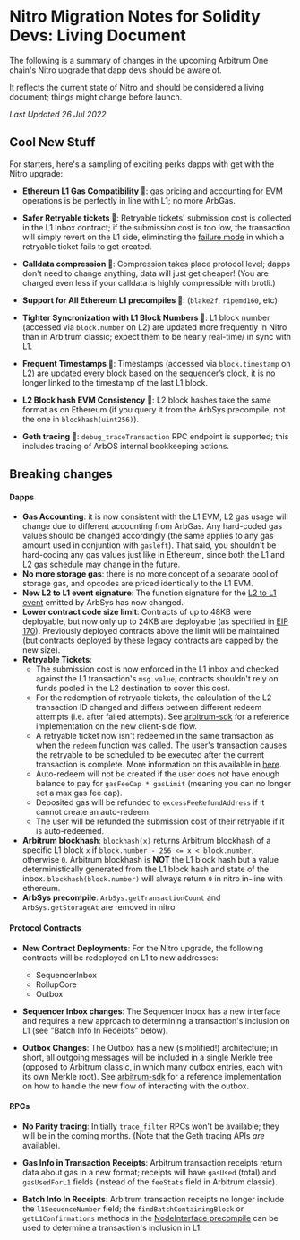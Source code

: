 # Nitro Migration Notes for Solidity Devs: Living Document


The following is a summary of changes in the upcoming Arbitrum One chain's Nitro upgrade that dapp devs should be aware of. 

It reflects the current state of Nitro and should be considered a living document; things might change before launch.

_Last Updated 26 Jul 2022_

## Cool New Stuff 

For starters, here's a sampling of exciting perks dapps with get with the Nitro upgrade:

- **Ethereum L1 Gas Compatibility 🥳**:  gas pricing and accounting for EVM operations is be perfectly in line with L1; no more ArbGas.  
- **Safer Retryable tickets 🥳**: Retryable tickets' submission cost is collected in the L1 Inbox contract; if the submission cost is too low, the transaction will simply revert on the L1 side, eliminating the [failure mode](https://developer.offchainlabs.com/docs/l1_l2_messages#important-note-about-base-submission-fee) in which a retryable ticket fails to get created. 
- **Calldata compression 🥳**: Compression takes place protocol level; dapps don't need to change anything, data will just get cheaper! (You are charged even less if your calldata is highly compressible with brotli.)
- **Support for All Ethereum L1 precompiles 🥳**: (`blake2f`, `ripemd160`, etc)
- **Tighter Syncronization with L1 Block Numbers 🥳**:  L1 block number (accessed via `block.number` on L2) are updated more frequently in Nitro than in Arbitrum classic; expect them to be nearly real-time/ in sync with L1. 
- **Frequent Timestamps 🥳**:  Timestamps (accessed via `block.timestamp` on L2) are updated every block based on the sequencer’s clock, it is no longer linked to the timestamp of the last L1 block.
- **L2 Block hash EVM Consistency 🥳**: L2 block hashes take the same format as on Ethereum (if you query it from the ArbSys precompile, not the one in `blockhash(uint256)`).


- **Geth tracing 🥳**: `debug_traceTransaction` RPC endpoint is supported; this includes tracing of ArbOS internal bookkeeping actions.

## Breaking changes

#### Dapps
- **Gas Accounting**: it is now consistent with the L1 EVM, L2 gas usage will change due to different accounting from ArbGas. Any hard-coded gas values should be changed accordingly (the same applies to any gas amount used in conjuntion with `gasleft`). That said, you shouldn't be hard-coding any gas values just like in Ethereum, since both the L1 and L2 gas schedule may change in the future.
- **No more storage gas**: there is no more concept of a separate pool of storage gas, and opcodes are priced identically to the L1 EVM.
- **New L2 to L1 event signature**: The function signature for the [L2 to L1 event](../../contracts/src/precompiles/ArbSys.sol#L110) emitted by ArbSys has now changed.
- **Lower contract code size limit**: Contracts of up to 48KB were deployable, but now only up to 24KB are deployable (as specified in [EIP 170](https://eips.ethereum.org/EIPS/eip-170)). Previously deployed contracts above the limit will be maintained (but contracts deployed by these legacy contracts are capped by the new size).
- **Retryable Tickets**: 
    - The submission cost is now enforced in the L1 inbox and checked against the L1 transaction's `msg.value`; contracts shouldn't rely on funds pooled in the L2 destination to cover this cost.
    - For the redemption of retryable tickets, the calculation of the L2 transaction ID changed and differs between different redeem attempts (i.e. after failed attempts). See [arbitrum-sdk](https://github.com/offchainlabs/arbitrum-sdk/tree/c-nitro-stable) for a reference implementation on the new client-side flow. 
    - A retryable ticket now isn't redeemed in the same transaction as when the `redeem` function was called. The user's transaction causes the retryable to be scheduled to be executed after the current transaction is complete. More information on this available in [here](../arbos/ArbOS.md#redeeming-a-retryable).
    - Auto-redeem will not be created if the user does not have enough balance to pay for `gasFeeCap * gasLimit` (meaning you can no longer set a max gas fee cap).
    - Deposited gas will be refunded to `excessFeeRefundAddress` if it cannot create an auto-redeem.
    - The user will be refunded the submission cost of their retryable if it is auto-redeemed.
- **Arbitrum blockhash**: `blockhash(x)` returns Arbitrum blockhash of a specific L1 block `x` if `block.number - 256 <= x < block.number`, otherwise `0`. Arbitrum blockhash is **NOT** the L1 block hash but a value deterministically generated from the L1 block hash and state of the inbox. `blockhash(block.number)` will always return `0` in nitro in-line with ethereum.
- **ArbSys precompile**: `ArbSys.getTransactionCount` and `ArbSys.getStorageAt` are removed in nitro

#### Protocol Contracts 

- **New Contract Deployments**: For the Nitro upgrade, the following contracts will be redeployed on L1 to new addresses:
    - SequencerInbox
    - RollupCore
    - Outbox

- **Sequencer Inbox changes**: The Sequencer inbox has a new interface and requires a new approach to determining a transaction's inclusion on L1 (see "Batch Info In Receipts" below).


- **Outbox Changes**: The Outbox has a new (simplified!) architecture; in short, all outgoing messages will be included in a single Merkle tree (opposed to Arbitrum classic, in which many outbox entries, each with its own Merkle root). See [arbitrum-sdk](https://github.com/offchainlabs/arbitrum-sdk/tree/c-nitro) for a reference implementation on how to handle the new flow of interacting with the outbox.

#### RPCs

- **No Parity tracing**: Initially `trace_filter` RPCs won't be available; they will be in the coming months. (Note that the Geth tracing APIs _are_ available).

- **Gas Info in Transaction Receipts**: Arbitrum transaction receipts return data about gas in a new format; receipts will have `gasUsed` (total) and `gasUsedForL1` fields (instead of the `feeStats` field in Arbitrum classic).

- **Batch Info In Receipts**: Arbitrum transaction receipts no longer include the `l1SequenceNumber` field; the `findBatchContainingBlock` or `getL1Confirmations` methods in the [NodeInterface precompile](../../contracts/src/node-interface/NodeInterface.sol) can be used to determine a transaction's inclusion in L1.
